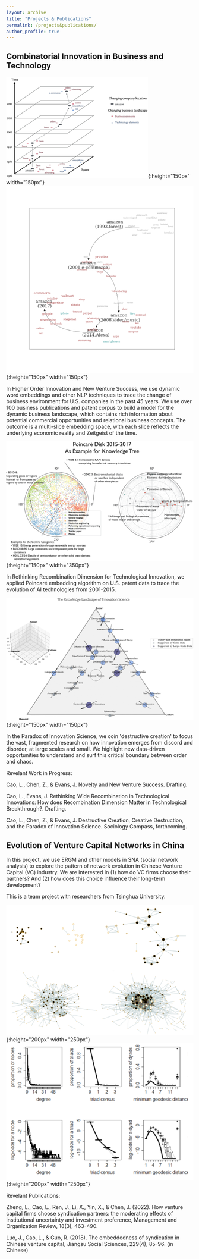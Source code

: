 ```yaml
---
layout: archive
title: "Projects & Publications"
permalink: /projects&publications/
author_profile: true
---
```


Combinatorial Innovation in Business and Technology
-----
![amazon1](amazon1.png){:height="150px" width="150px"}![amazon2](amazon2.png){:height="150px" width="150px"}

In Higher Order Innovation and New Venture Success, we use dynamic word embeddings and other NLP techniques to trace the change of business environment for U.S. companies in the past 45 years. We use over 100 business publications and patent corpus to build a model for the dynamic business landscape, which contains rich information about potential commercial opportunities and relational business concepts. The outcome is a multi-slice embedding space, with each slice reflects the underlying economic reality and Zeitgeist of the time.

![poincare](poincare.png){:height="150px" width="350px"} 

In Rethinking Recombination Dimension for Technological Innovation, we applied Poincaré embedding algorithm on U.S. patent data to trace the evolution of AI technologies from 2001-2015.

![triangle](triangle.jpg){:height="150px" width="150px"} 

In the Paradox of Innovation Science, we coin 'destructive creation' to focus the vast, fragmented research on how innovation emerges from discord and disorder, at large scales and small. We highlight new data-driven opportunities to understand and surf this critical boundary between order and chaos.

Revelant Work in Progress:

Cao, L., Chen, Z., & Evans, J. Novelty and New Venture Success. Drafting.

Cao, L., Evans, J. Rethinking Wide Recombination in Technological Innovations: How does Recombination Dimension Matter in Technological Breakthrough?. Drafting.

Cao, L., Chen, Z., & Evans, J. Destructive Creation, Creative Destruction, and the Paradox of Innovation Science. Sociology Compass, forthcoming.


Evolution of Venture Capital Networks in China
------
In this project, we use ERGM and other models in SNA (social network analysis) to explore the pattern of network evolution in Chinese Venture Capital (VC) industry. We are interested in (1) how do VC firms choose their partners? And (2) how does this choice influence their long-term development?

This is a team project with researchers from Tsinghua University.

![ERGM1](ERGM1.png){:height="200px" width="250px"}![ERGM2](ERGM2.png){:height="200px" width="250px"}

Revelant Publications:

Zheng, L., Cao, L., Ren, J., Li, X., Yin, X., & Chen, J. (2022). How venture capital firms choose syndication partners: the moderating effects of institutional uncertainty and investment preference, Management and Organization Review, 18(3), 463-490. 

Luo, J., Cao, L., & Guo, R. (2018). The embeddedness of syndication in Chinese venture capital, Jiangsu Social Sciences, 229(4), 85-96. (in Chinese)